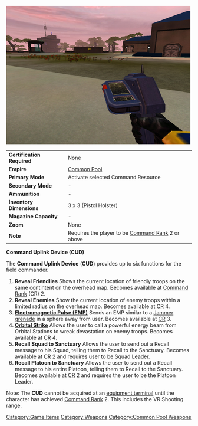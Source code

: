 ![](../images/PSScreenShot0255.jpg "PSScreenShot0255.jpg")

|                            |                                                                      |
| -------------------------- | -------------------------------------------------------------------- |
| **Certification Required** | None                                                                 |
| **Empire**                 | [Common Pool](../terminology/Common_Pool.md)                                        |
| **Primary Mode**           | Activate selected Command Resource                                   |
| **Secondary Mode**         | \-                                                                   |
| **Ammunition**             | \-                                                                   |
| **Inventory Dimensions**   | 3 x 3 (Pistol Holster)                                               |
| **Magazine Capacity**      | \-                                                                   |
| **Zoom**                   | None                                                                 |
| **Note**                   | Requires the player to be [Command Rank](terminology/Command_Rank.md) 2 or above |

**Command Uplink Device (CUD)**

The **Command Uplink Device** (**CUD**) provides up to six functions for
the field commander.

1. **Reveal Friendlies**
    Shows the current location of friendly troops on the same contintent
    on the overhead map. Becomes available at [Command
    Rank](terminology/Command_Rank.md) (CR) 2.
2. **Reveal Enemies**
    Show the current location of enemy troops within a limited radius on
    the overhead map. Becomes available at
    [CR](terminology/Command_Rank.md) 4.
3. **[Electromagnetic Pulse (EMP)](../commands/EMP.md)**
    Sends an EMP similar to a [Jammer
    grenade](Jammer_Grenade.md) in a sphere away from user.
    Becomes available at [CR](terminology/Command_Rank.md) 3.
4. **[Orbital Strike](../commands/Orbital_Strike.md)**
    Allows the user to call a powerful energy beam from Orbital Stations
    to wreak devastation on enemy troops. Becomes available at
    [CR](terminology/Command_Rank.md) 4.
5. **Recall Squad to Sanctuary**
    Allows the user to send out a Recall message to his Squad, telling
    them to Recall to the Sanctuary. Becomes available at
    [CR](terminology/Command_Rank.md) 2 and requires user to be Squad
    Leader.
6. **Recall Platoon to Sanctuary**
    Allows the user to send out a Recall message to his entire Platoon,
    telling them to Recall to the Sanctuary. Becomes available at
    [CR](terminology/Command_Rank.md) 2 and requires the user to be the
    Platoon Leader.

Note: The **CUD** cannot be acquired at an [equipment
terminal](equipment_terminal.md) until the character has
achieved [Command Rank](terminology/Command_Rank.md) 2. This includes the VR
Shooting range.

[Category:Game Items](Category:Game_Items.md)
[Category:Weapons](Category:Weapons.md) [Category:Common Pool
Weapons](Category:Common_Pool_Weapons.md)
